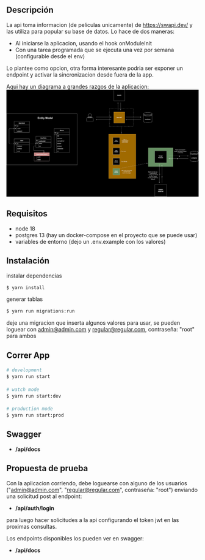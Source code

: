 ## Descripción

La api toma informacion (de peliculas unicamente) de https://swapi.dev/ y las utiliza para popular su base de datos.
Lo hace de dos maneras:

- Al iniciarse la aplicacion, usando el hook onModuleInit
- Con una tarea programada que se ejecuta una vez por semana (configurable desde el env)

Lo plantee como opcion, otra forma interesante podria ser exponer un endpoint y activar la sincronizacion desde fuera de la app.

Aqui hay un diagrama a grandes razgos de la aplicacion:
![Diagram](./docs/diagrams/sw-diagram.drawio.svg)

## Requisitos

- node 18
- postgres 13 (hay un docker-compose en el proyecto que se puede usar)
- variables de entorno (dejo un .env.example con los valores)

## Instalación

instalar dependencias

```bash
$ yarn install
```

generar tablas

```bash
$ yarn run migrations:run
```

deje una migracion que inserta algunos valores para usar, se pueden loguear con admin@admin.com y regular@regular.com, contraseña: "root" para ambos

## Correr App

```bash
# development
$ yarn run start

# watch mode
$ yarn run start:dev

# production mode
$ yarn run start:prod
```

## Swagger

- **/api/docs**

## Propuesta de prueba

Con la aplicacion corriendo, debe loguearse con alguno de los usuarios ("admin@admin.com", "regular@regular.com", contraseña: "root") enviando una solicitud post al endpoint:

- **/api/auth/login**

para luego hacer solicitudes a la api configurando el token jwt en las proximas consultas.

Los endpoints disponibles los pueden ver en swagger:

- **/api/docs**
